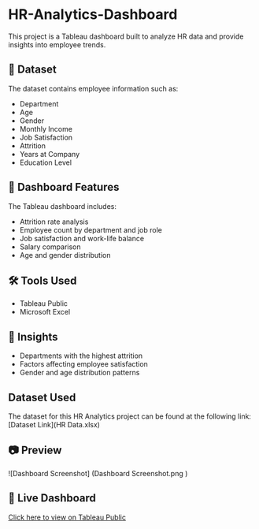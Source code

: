 # HR-Analytics-Dashboard
This project is a Tableau dashboard built to analyze HR data and provide insights into employee trends.

## 📁 Dataset
The dataset contains employee information such as:
- Department
- Age
- Gender
- Monthly Income
- Job Satisfaction
- Attrition
- Years at Company
- Education Level

## 🎯 Dashboard Features
The Tableau dashboard includes:
- Attrition rate analysis
- Employee count by department and job role
- Job satisfaction and work-life balance
- Salary comparison
- Age and gender distribution

## 🛠️ Tools Used
- Tableau Public
- Microsoft Excel

## 📌 Insights
- Departments with the highest attrition
- Factors affecting employee satisfaction
- Gender and age distribution patterns

## Dataset Used

The dataset for this HR Analytics project can be found at the following link:
[Dataset Link](HR Data.xlsx)
## 📷 Preview
![Dashboard Screenshot] (Dashboard Screenshot.png )

## 🔗 Live Dashboard
[Click here to view on Tableau Public](https://public.tableau.com/app/profile/vanshika.sagar/viz/HRAnalyticsDashboard_17447999397290/HRANALYTICSDASHBOARD?publish=yes)
